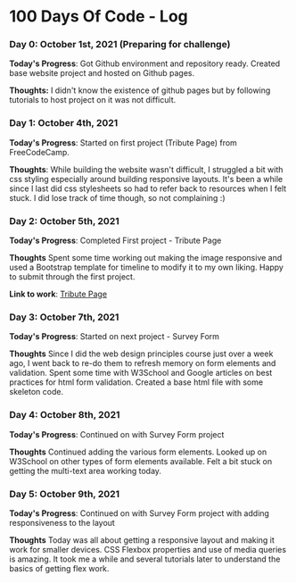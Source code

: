 # 100 Days Of Code - Log

### Day 0: October 1st, 2021 (Preparing for challenge)

**Today's Progress**: Got Github environment and repository ready. Created base website project and hosted on Github pages. 

**Thoughts:** I didn't know the existence of github pages but by following tutorials to host project on it was not difficult. 


### Day 1: October 4th, 2021

**Today's Progress**: Started on first project (Tribute Page) from FreeCodeCamp. 

**Thoughts**: While building the website wasn't difficult, I struggled a bit with css styling especially around building responsive layouts. It's been a while since I last did css stylesheets so had to refer back to resources when I felt stuck. I did lose track of time though, so not complaining :)


### Day 2: October 5th, 2021

**Today's Progress**: Completed First project - Tribute Page

**Thoughts** Spent some time working out making the image responsive and used a Bootstrap template for timeline to modify it to my own liking. Happy to submit through the first project.

**Link to work**: [Tribute Page](https://shomal.github.io/tribute-page/)


### Day 3: October 7th, 2021

**Today's Progress**: Started on next project - Survey Form

**Thoughts** Since I did the web design principles course just over a week ago, I went back to re-do them to refresh memory on form elements and validation. Spent some time with W3School and Google articles on best practices for html form validation. Created a base html file with some skeleton code.

### Day 4: October 8th, 2021

**Today's Progress**: Continued on with Survey Form project

**Thoughts** Continued adding the various form elements. Looked up on W3School on other types of form elements available. Felt a bit stuck on getting the multi-text area working today. 

### Day 5: October 9th, 2021

**Today's Progress**: Continued on with Survey Form project with adding responsiveness to the layout

**Thoughts** Today was all about getting a responsive layout and making it work for smaller devices. CSS Flexbox properties and use of media queries is amazing. It took me a while and several tutorials later to understand the basics of getting flex work. 


<!---
**Link(s) to work**
1. [Find the Longest Word in a String](https://www.freecodecamp.com/challenges/find-the-longest-word-in-a-string)
2. [Title Case a Sentence](https://www.freecodecamp.com/challenges/title-case-a-sentence)
-->
